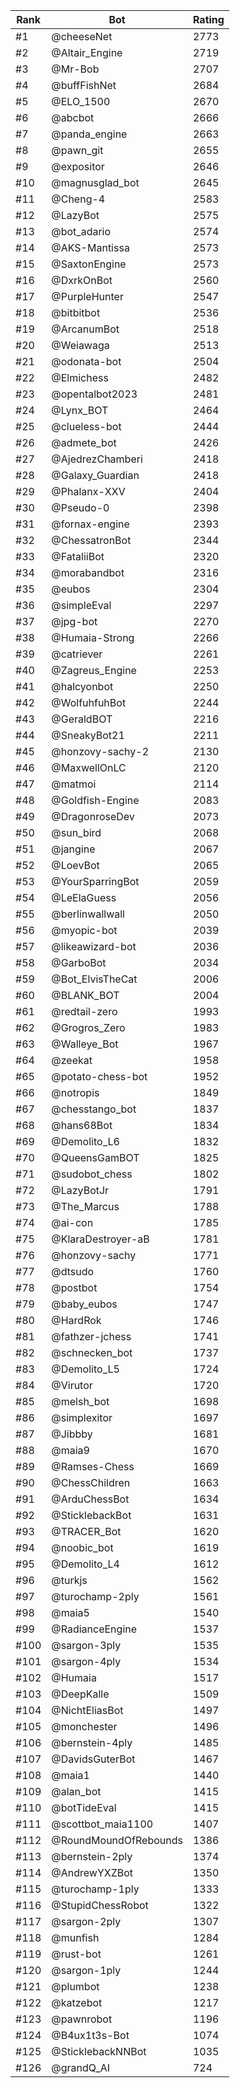 Rank|Bot|Rating
---|---|---
#1|@cheeseNet|2773
#2|@Altair_Engine|2719
#3|@Mr-Bob|2707
#4|@buffFishNet|2684
#5|@ELO_1500|2670
#6|@abcbot|2666
#7|@panda_engine|2663
#8|@pawn_git|2655
#9|@expositor|2646
#10|@magnusglad_bot|2645
#11|@Cheng-4|2583
#12|@LazyBot|2575
#13|@bot_adario|2574
#14|@AKS-Mantissa|2573
#15|@SaxtonEngine|2573
#16|@DxrkOnBot|2560
#17|@PurpleHunter|2547
#18|@bitbitbot|2536
#19|@ArcanumBot|2518
#20|@Weiawaga|2513
#21|@odonata-bot|2504
#22|@Elmichess|2482
#23|@opentalbot2023|2481
#24|@Lynx_BOT|2464
#25|@clueless-bot|2444
#26|@admete_bot|2426
#27|@AjedrezChamberi|2418
#28|@Galaxy_Guardian|2418
#29|@Phalanx-XXV|2404
#30|@Pseudo-0|2398
#31|@fornax-engine|2393
#32|@ChessatronBot|2344
#33|@FataliiBot|2320
#34|@morabandbot|2316
#35|@eubos|2304
#36|@simpleEval|2297
#37|@jpg-bot|2270
#38|@Humaia-Strong|2266
#39|@catriever|2261
#40|@Zagreus_Engine|2253
#41|@halcyonbot|2250
#42|@WolfuhfuhBot|2244
#43|@GeraldBOT|2216
#44|@SneakyBot21|2211
#45|@honzovy-sachy-2|2130
#46|@MaxwellOnLC|2120
#47|@matmoi|2114
#48|@Goldfish-Engine|2083
#49|@DragonroseDev|2073
#50|@sun_bird|2068
#51|@jangine|2067
#52|@LoevBot|2065
#53|@YourSparringBot|2059
#54|@LeElaGuess|2056
#55|@berlinwallwall|2050
#56|@myopic-bot|2039
#57|@likeawizard-bot|2036
#58|@GarboBot|2034
#59|@Bot_ElvisTheCat|2006
#60|@BLANK_BOT|2004
#61|@redtail-zero|1993
#62|@Grogros_Zero|1983
#63|@Walleye_Bot|1967
#64|@zeekat|1958
#65|@potato-chess-bot|1952
#66|@notropis|1849
#67|@chesstango_bot|1837
#68|@hans68Bot|1834
#69|@Demolito_L6|1832
#70|@QueensGamBOT|1825
#71|@sudobot_chess|1802
#72|@LazyBotJr|1791
#73|@The_Marcus|1788
#74|@ai-con|1785
#75|@KlaraDestroyer-aB|1781
#76|@honzovy-sachy|1771
#77|@dtsudo|1760
#78|@postbot|1754
#79|@baby_eubos|1747
#80|@HardRok|1746
#81|@fathzer-jchess|1741
#82|@schnecken_bot|1737
#83|@Demolito_L5|1724
#84|@Virutor|1720
#85|@melsh_bot|1698
#86|@simplexitor|1697
#87|@Jibbby|1681
#88|@maia9|1670
#89|@Ramses-Chess|1669
#90|@ChessChildren|1663
#91|@ArduChessBot|1634
#92|@SticklebackBot|1631
#93|@TRACER_Bot|1620
#94|@noobic_bot|1619
#95|@Demolito_L4|1612
#96|@turkjs|1562
#97|@turochamp-2ply|1561
#98|@maia5|1540
#99|@RadianceEngine|1537
#100|@sargon-3ply|1535
#101|@sargon-4ply|1534
#102|@Humaia|1517
#103|@DeepKalle|1509
#104|@NichtEliasBot|1497
#105|@monchester|1496
#106|@bernstein-4ply|1485
#107|@DavidsGuterBot|1467
#108|@maia1|1440
#109|@alan_bot|1415
#110|@botTideEval|1415
#111|@scottbot_maia1100|1407
#112|@RoundMoundOfRebounds|1386
#113|@bernstein-2ply|1374
#114|@AndrewYXZBot|1350
#115|@turochamp-1ply|1333
#116|@StupidChessRobot|1322
#117|@sargon-2ply|1307
#118|@munfish|1284
#119|@rust-bot|1261
#120|@sargon-1ply|1244
#121|@plumbot|1238
#122|@katzebot|1217
#123|@pawnrobot|1196
#124|@B4ux1t3s-Bot|1074
#125|@SticklebackNNBot|1035
#126|@grandQ_AI|724
